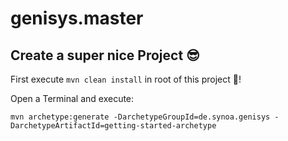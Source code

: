 # genisys.master

## Create a super nice Project 😎

First execute `mvn clean install` in root of this project 🤡!

Open a Terminal and execute:

```
mvn archetype:generate -DarchetypeGroupId=de.synoa.genisys -DarchetypeArtifactId=getting-started-archetype
```
